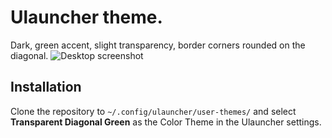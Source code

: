 # Ulauncher theme.
Dark, green accent, slight transparency, border corners rounded on the diagonal.
![Desktop screenshot](https://user-images.githubusercontent.com/20565325/150658433-1e3c7988-ab80-4a9d-a392-04db5f018279.png)
## Installation
Clone the repository to `~/.config/ulauncher/user-themes/` and select **Transparent Diagonal Green** as the Color Theme in the Ulauncher settings.

